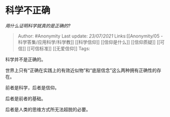 # 科学不正确
*用什么证明科学就真的是正确的?*

> Author: #Anonymity
> Last update: *23/07/2021*
> Links:[[Anonymity/05 - 科学答集/应用科学/科学教]] [[科学信仰]] [[信仰是什么]] [[信仰质疑]] [[可信]] [[可信标准]] [[无爱信仰]]
> Tags:

科学并不是正确的。

世界上只有“正确在实践上的有效近似物”和“底层信念”这么两种拥有正确性的存在。

前者是科学，后者是信仰。

后者是前者的基础。

后者是人类的思维方式所无法超脱的必要。
